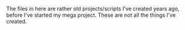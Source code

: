 The files in here are rather old projects/scripts I've created years ago, before I've started my mega project. These are not all the things I've created.
